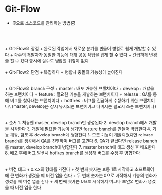 # Git-Flow
+ 깃으로 소스코드를 관리하는 방법론!
<br>
<br>
<br>
+ Git-Flow의 장점
    + 완료된 작업에서 새로운 분기를 만들어 병렬로 쉽게 개발할 수 있다
    + 다수의 개발자가 동일한 기능에 대해 공동 작업을 쉽게 할 수 있다
    + 긴급하게 변경을 할 수 있다 동시에 실수로 병합할 위험이 없다
    <br>
    <br>
+ Git-Flow의 단점
    + 복잡하다
    + 병합시 충돌의 가능성이 높아진다
<br>
<br>
<br>
+ Git-Flow의 branch 구성
    + master : 배포 가능한 브랜치이다
    + develop : 개발을 하는 브랜치이다
    + feature : 필요한 기능을 개발하는 브랜치이다
    + release : QA를 통해 버그를 찾아내는 브랜치이다
    + hotfixes : 버그를 긴급하게 수정하기 위한 브랜치이다\
    (master, develop은 상시 유지되는 브랜치이고 나머지는 필요시 쓰는 브랜치이다)
<br>
<br>
<br>
+ 순서
    1. 처음엔 master, develop branch만 생성된다
    2. develop branch에서 개발을 시작한다
    3. 개발에 필요한 기능이 생기면 feature branch를 만들어 작업한다
    4. 기능 개발, 검토 후 develop branch에 병합한다
    5. 모든 기능이 개발되었다면 release branch를 생성해서 QA를 진행하며 버그를 고친다 
    6. QA가 끝났다면 release branch를 master, develop branch에 병합한다
    7. master branch에 태그 생성 후 배포한다
    8. 배포 후에 버그 발생시 hofixes branch를 생성해 버그를 수정 후 병합한다
<br>
<br>
<br>
+ 버전 태그
    + x.x.x의 형태를 가진다
    + 첫 번째 숫자는 보통 1로 시작하고 소프트웨어에 큰 변화가 생겼을 때 버전 업을 한다
    + 두 번째 숫자는 0으로 시작해서 기능의 변화가 생겼을 때 버전 업을 한다
    + 세 번째 숫자는 0으로 시작해서 버그나 보안의 변화가 생겼을 때 버전 업을 한다